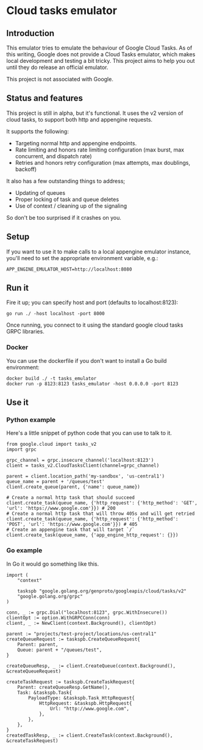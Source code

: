 # Cloud tasks emulator

## Introduction
This emulator tries to emulate the behaviour of Google Cloud Tasks.
As of this writing, Google does not provide a Cloud Tasks emulator, which makes local development and testing a bit tricky. This project aims to help you out until they do release an official emulator.

This project is not associated with Google.

## Status and features
This project is still in alpha, but it's functional.
It uses the v2 version of cloud tasks, to support both http and appengine requests.

It supports the following:
- Targeting normal http and appengine endpoints.
- Rate limiting and honors rate limiting configuration (max burst, max concurrent, and dispatch rate)
- Retries and honors retry configuration (max attempts, max doublings, backoff)

It also has a few outstanding things to address;
- Updating of queues
- Proper locking of task and queue deletes
- Use of context / cleaning up of the signaling

So don't be too surprised if it crashes on you.

## Setup
If you want to use it to make calls to a local appengine emulator instance, you'll need to set the appropriate environment variable, e.g.:  
```
APP_ENGINE_EMULATOR_HOST=http://localhost:8080
```

## Run it
Fire it up; you can specify host and port (defaults to localhost:8123):
```
go run ./ -host localhost -port 8000
```

Once running, you connect to it using the standard google cloud tasks GRPC libraries.

### Docker
You can use the dockerfile if you don't want to install a Go build environment:
```
docker build ./ -t tasks_emulator
docker run -p 8123:8123 tasks_emulator -host 0.0.0.0 -port 8123 
```

## Use it

### Python example
Here's a little snippet of python code that you can use to talk to it.

```
from google.cloud import tasks_v2
import grpc

grpc_channel = grpc.insecure_channel('localhost:8123')
client = tasks_v2.CloudTasksClient(channel=grpc_channel)

parent = client.location_path('my-sandbox', 'us-central1')
queue_name = parent + '/queues/test'
client.create_queue(parent, {'name': queue_name})

# Create a normal http task that should succeed
client.create_task(queue_name, {'http_request': {'http_method': 'GET', 'url': 'https://www.google.com'}}) # 200
# Create a normal http task that will throw 405s and will get retried
client.create_task(queue_name, {'http_request': {'http_method': 'POST', 'url': 'https://www.google.com'}}) # 405
# Create an appengine task that will target `/`
client.create_task(queue_name, {'app_engine_http_request': {}})
```

### Go example
In Go it would go something like this.

```
import (
	"context"

	taskspb "google.golang.org/genproto/googleapis/cloud/tasks/v2"
	"google.golang.org/grpc"
)

conn, _ := grpc.Dial("localhost:8123", grpc.WithInsecure())
clientOpt := option.WithGRPCConn(conn)
client, _ := NewClient(context.Background(), clientOpt)

parent := "projects/test-project/locations/us-central1"
createQueueRequest := taskspb.CreateQueueRequest{
    Parent: parent,
    Queue: parent + "/queues/test",
}

createQueueResp, _ := client.CreateQueue(context.Background(), &createQueueRequest)

createTaskRequest := taskspb.CreateTaskRequest{
    Parent: createQueueResp.GetName(),
    Task: &taskspb.Task{
        PayloadType: &taskspb.Task_HttpRequest{
            HttpRequest: &taskspb.HttpRequest{
                Url: "http://www.google.com",
            },
        },
    },
}
createdTaskResp, _ := client.CreateTask(context.Background(), &createTaskRequest)
```
